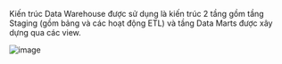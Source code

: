 Kiến trúc Data Warehouse được sử dụng là kiến trúc 2 tầng gồm tầng Staging (gồm bảng và các hoạt động ETL) và tầng Data Marts được xây dựng qua các view.

![image](https://github.com/HoaiFongg/Brazil-Stock-Market---Data-Warehouse/assets/116861461/a2c0eeda-dc5c-40d3-b5e1-5fb0fee788d6)
